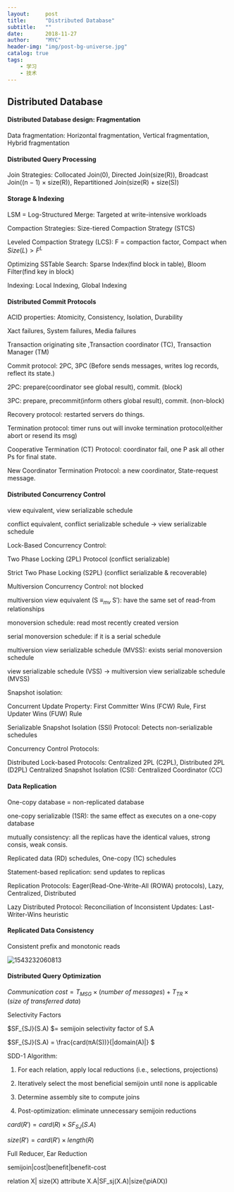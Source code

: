 ```yaml
---
layout:     post
title:      "Distributed Database"
subtitle:   ""
date:       2018-11-27
author:     "MYC"
header-img: "img/post-bg-universe.jpg"
catalog: true
tags:
    - 学习 
    - 技术
---
```



## Distributed Database

#### Distributed Database design: Fragmentation

Data fragmentation: Horizontal fragmentation, Vertical fragmentation, Hybrid fragmentation

#### Distributed Query Processing

Join Strategies: Collocated Join(0), Directed Join(size(R)), Broadcast Join((n − 1) × size(R)), Repartitioned Join(size(R) + size(S))

#### Storage & Indexing

LSM = Log-Structured Merge: Targeted at write-intensive workloads

Compaction Strategies: Size-tiered Compaction Strategy (STCS)

Leveled Compaction Strategy (LCS): F = compaction factor, Compact when $Size(L) > F^L$

Optimizing SSTable Search: Sparse Index(find block in table), Bloom Filter(find key in block)

Indexing: Local Indexing, Global Indexing

#### Distributed Commit Protocols

ACID properties: Atomicity, Consistency, Isolation, Durability

Xact failures, System failures, Media failures

Transaction originating site ,Transaction coordinator (TC), Transaction Manager (TM)

Commit protocol: 2PC, 3PC (Before sends messages, writes log records, reflect its state.)

2PC: prepare(coordinator see global result), commit. (block)

3PC: prepare, precommit(inform others global result), commit. (non-block)

Recovery protocol: restarted servers do things.

Termination protocol: timer runs out will invoke termination protocol(either abort or resend its msg)

Cooperative Termination (CT) Protocol: coordinator fail, one P ask all other Ps for final state.

New Coordinator Termination Protocol: a new coordinator, State-request message.

#### Distributed Concurrency Control

view equivalent, view serializable schedule

conflict equivalent, conflict serializable schedule $\to$ view serializable schedule

Lock-Based Concurrency Control:

Two Phase Locking (2PL) Protocol (conflict serializable)

Strict Two Phase Locking (S2PL) (conflict serializable & recoverable)

Multiversion Concurrency Control: not blocked

multiversion view equivalent (S $\equiv_{mv}$ S′): have the same set of read-from relationships

monoversion schedule: read most recently created version

serial monoversion schedule: if it is a serial schedule

multiversion view serializable schedule (MVSS): exists serial monoversion schedule

view serializable schedule (VSS) $\to$ multiversion view serializable schedule
(MVSS)

Snapshot isolation:

Concurrent Update Property: First Committer Wins (FCW) Rule, First Updater Wins (FUW) Rule

Serializable Snapshot Isolation (SSI) Protocol: Detects non-serializable schedules

Concurrency Control Protocols: 

Distributed Lock-based Protocols: Centralized 2PL (C2PL), Distributed 2PL (D2PL)
Centralized Snapshot Isolation (CSI): Centralized Coordinator (CC)

#### Data Replication

One-copy database = non-replicated database

one-copy serializable (1SR): the same effect as executes on a one-copy database

mutually consistency: all the replicas have the identical values, strong consis, weak consis.

Replicated data (RD) schedules, One-copy (1C) schedules

Statement-based replication: send updates to replicas

Replication Protocols: Eager(Read-One-Write-All (ROWA) protocols), Lazy, Centralized, Distributed

Lazy Distributed Protocol: Reconciliation of Inconsistent Updates: Last-Writer-Wins heuristic

#### Replicated Data Consistency

Consistent prefix and monotonic reads

![1543232060813](C:\Users\Yancan\AppData\Roaming\Typora\typora-user-images\1543232060813.png)

#### Distributed Query Optimization

$Communication \ cost = T_{MSG}× (number \ of \ messages) + T_{TR}× (size \ of \ transferred \ data)$

Selectivity Factors

$SF_{SJ}(S.A) $= semijoin selectivity factor of S.A

$SF_{SJ}(S.A)  = \frac{card(πA(S))}{|domain(A)|} $

SDD-1 Algorithm:

1. For each relation, apply local reductions (i.e., selections, projections)

1. Iteratively select the most beneficial semijoin until none is applicable
2. Determine assembly site to compute joins
3. Post-optimization: eliminate unnecessary semijoin reductions

$card(R′) = card(R) × SF_{SJ} (S.A)$

$size(R′) = card(R′) × length(R)$

Full Reducer, Ear Reduction

semijoin|cost|benefit|benefit-cost

relation X| size(X)	   attribute X.A|SF_sj(X.A)|size(\piA(X))
